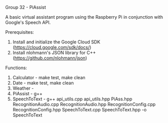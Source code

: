 Group 32 - PiAssist

A basic virtual assistant program using the Raspberry Pi in conjunction with Google's Speech API.

Prerequisites:
1. Install and initialize the Google Cloud SDK (https://cloud.google.com/sdk/docs/)
2. Install nlohmann's JSON library for C++ (https://github.com/nlohmann/json)

Functions:
1. Calculator - make test, make clean
2. Date - make test, make clean
3. Weather - 
4. PiAssist - g++ 
3. SpeechToText - g++ api_utils.cpp api_utils.hpp PiAss.hpp RecognitionAudio.cpp RecognitionAudio.hpp RecognitionConfig.cpp RecognitionConfig.hpp SpeechToText.cpp SpeechToText.hpp -o SpeechToText
